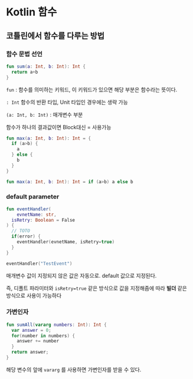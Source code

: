 # Kotlin 함수

## 코틀린에서 함수를 다루는 방법

### 함수 문법 선언

```kotlin
fun sum(a: Int, b: Int): Int {
  return a+b
}
```

`fun` : 함수를 의미하는 키워드, 이 키워드가 있으면 해당 부분은 함수라는 뜻이다.

`: Int` 함수의 반환 타입, Unit 타입인 경우에는 생략 가능

`(a: Int, b: Int)` : 매개변수 부분



함수가 하나의 결과값이면 Block대신 = 사용가능

```kotlin
fun max(a: Int, b: Int): Int = {
  if (a>b) {
    a
  } else {
    b
  }
}
```

```kotlin
fun max(a: Int, b: Int): Int = if (a>b) a else b
```



### default parameter

```kotlin
fun eventHandler(
	evnetName: str,
  isRetry: Boolean = False
) {
  // TOTO
  if(error) {
    eventHandler(evnetName, isRetry=true)
  }
}
```

```kotlin
eventHandler("TestEvent")
```



매개변수 값이 지정되지 않은 값은 자동으로. default 값으로 지정된다.

즉, 디폴트 파라미터와 `isRetry=true` 같은 방식으로 값을 지정해줌에 따라 **빌더** 같은 방식으로 사용이 가능하다



### 가변인자

```kotlin
fun sumAll(vararg numbers: Int): Int {
  var answer = 0;
  for(number in numbers) {
    answer += number
  }
  return answer;
}
```

해당 변수의 앞에 `vararg` 를 사용하면 가변인자를 받을 수 있다.